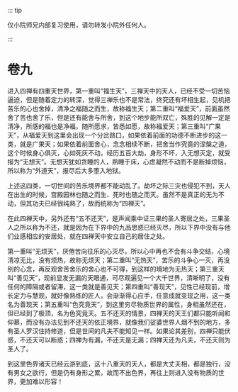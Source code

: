 ::: tip

仅小院师兄内部复习使用，请勿转发小院外任何人。

:::

# 卷九

​          进入四禅有四重天世界，第一重叫“福生天”，三禅天中的天人，已经不受一切苦恼逼迫，但是随着定力的转深，觉得三禅乐也不是常法，终究还有坏相生起，见机把苦乐的心也舍掉，清净之福随之而生，故称福生天；第二重叫“福爱天”，前面虽然舍了苦也舍了乐，但是还有能舍与所舍，到这个地步能所双亡，殊胜的见解一定是清净，所感的福也是净福，随所愿求，皆悉如愿，故称福爱天；第三重叫“广果天”，从福爱天到这里会出现一个分岔路口，如果依着前面的功德不断进步的这一类，就是广果天；如果依着前面舍心，念念相续不断，把舍当作究竟的涅槃之道，这个时候身心俱灭，心如死灰不动，经历五百大劫，身形不坏，入无想灭定，就受报为“无想天”。无想天犹如贪睡的人，熟睡于床，心虑凝然不动而不是断掉烦恼，所以称为“外道天”，报尽后大多堕入地狱。

​         上述这四类，一切世间的苦乐境界都不能动乱了。劫坏之际三灾也侵犯不到，天人在出生的时候，宫殿园林也随之而生、死时也随之而灭。虽然不是真正的无为不动，但其功夫已经很纯熟了，故而统称为“四禅天”。         

​        在此四禅天中，另外还有“五不还天”，是声闻乘中证三果的圣人寄居之处，三果圣人之所以称为不还，就是因为在下界中的九品思惑已经灭尽，所以下界中没有与他们业感相应的安居处，就在四禅天中安立自己的居住之处。         

​        第一重叫“无烦天”，厌倦苦向往乐的心灭尽，所以心中再也不会有斗争交结，心境清凉无比，没有烦热，故称无烦天；第二重叫“无热天”，苦乐的斗争心一灭，再没别的心念，再反观舍苦舍乐的舍心也不可得，到这样的境地为无热天；第三重天叫“善见天”，现前显发无漏的天眼通，可尽观遍见一个大千世界，清晰明了，没有任何的障隔或者留滞，这一类就是善见天；第四重叫“善现天”，见性已经现前，增长定力与慧观，就好像熟练的匠人，会渐渐得心应手，任意成就变现之用，这一类名为善现天；第五重叫“色究竟天”，到这里穷尽物质世界的属性，身相虽然还在，但已经到了极顶，名为色究竟天。五不还天的情景，四禅天的天王们都只能听闻和仰慕，而没有办法见到不还天的依正境界，就像我们娑婆世界人烟不到的地方，多有圣人罗汉住持修道，但是世间的凡夫不能知见一样。如果论其差别，四禅只能伏惑，不还天可以断惑；四禅为有漏，不还天是无漏；四禅天还为凡夫，不还天则为圣人了。

​         到这里色界诸天已经云游到底，这十八重天的天人，都是大丈夫相，都是独行，没有男女之欲行，但是仍有身形之累，故而不出色界，再往上则进入没有物质的世界，更加难以形容！